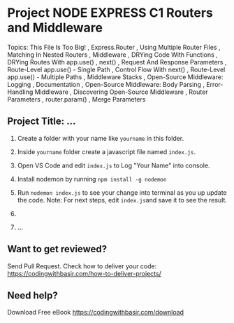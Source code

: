 # Project NODE EXPRESS C1 Routers and Middleware

Topics: This File Is Too Big!
, Express.Router
, Using Multiple Router Files
, Matching In Nested Routers
, Middleware
, DRYing Code With Functions
, DRYing Routes With app.use()
, next()
, Request And Response Parameters
, Route-Level app.use() - Single Path
, Control Flow With next()
, Route-Level app.use() - Multiple Paths
, Middleware Stacks
, Open-Source Middleware: Logging
, Documentation
, Open-Source Middleware: Body Parsing
, Error-Handling Middleware
, Discovering Open-Source Middleware
, Router Parameters
, router.param()
, Merge Parameters

## Project Title: ...

1. Create a folder with your name like `yourname` in this folder.

2. Inside `yourname` folder create a javascript file named `index.js`.

3. Open VS Code and edit `index.js` to Log "Your Name" into console.

4. Install nodemon by running `npm install -g nodemon`

5. Run `nodemon index.js` to see your change into terminal as you up update the code.
   Note: For next steps, edit `index.js`and save it to see the result.
6. 
 

6. ...

## Want to get reviewed?

Send Pull Request. Check how to deliver your code: https://codingwithbasir.com/how-to-deliver-projects/

## Need help?

Download Free eBook https://codingwithbasir.com/download
